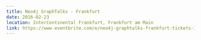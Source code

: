 ```yaml
---
title: Neo4j GraphTalks - Frankfurt
date: 2016-02-23
location: InterContinental Frankfurt, Frankfurt am Main
link: https://www.eventbrite.com/e/neo4j-graphtalks-frankfurt-tickets-19951936780
---
```

